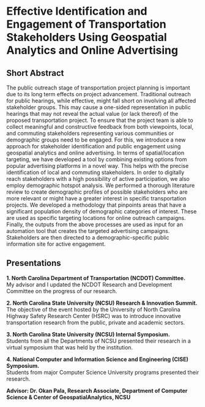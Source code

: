 #  Effective Identification and Engagement of Transportation Stakeholders Using Geospatial Analytics and Online Advertising

## Short Abstract 
The public outreach stage of transportation project planning is important due to its long term effects on project advancement. Traditional outreach for public hearings, while effective, might fall short on involving all affected stakeholder groups. This may cause a one-sided representation in public hearings that may not reveal the actual value (or lack thereof) of the proposed transportation project. To ensure that the project team is able to collect meaningful and constructive feedback from both viewpoints, local, and commuting stakeholders representing various communities or demographic groups need to be engaged. For this, we introduce a new approach for stakeholder identification and public engagement using geospatial analytics and online advertising. In terms of spatial/location targeting, we have developed a tool by combining existing options from popular advertising platforms in a novel way. This helps with the precise identification of local and commuting stakeholders. In order to digitally reach stakeholders with a high possibility of active participation, we also employ demographic hotspot analysis. We performed a thorough literature review to create demographic profiles of possible stakeholders who are more relevant or might have a greater interest in specific transportation projects. We developed a methodology that pinpoints areas that have a significant population density of demographic categories of interest. These are used as specific targeting locations for online outreach campaigns. Finally, the outputs from the above processes are used as input for an automation tool that creates the targeted advertising campaigns. Stakeholders are then directed to a demographic-specific public information site for active engagement.

## Presentations
**1. North Carolina Department of Transportation (NCDOT) Committee.**      
My advisor and I updated the NCDOT Research and Development Committee on the progress of our
research.

**2. North Carolina State University (NCSU) Research & Innovation Summit.**  
The objective of the event hosted by the University of North Carolina Highway Safety Research Center
(HSRC) was to introduce innovative transportation research from the public, private and academic sectors.

**3. North Carolina State University (NCSU) Internal Symposium.**  
Students from all the Departments of NCSU presented their research in a virtual symposium that was held
by the institution.

**4. National Computer and Information Science and Engineering (CISE) Symposium.**  
Students from major Computer Science University programs presented their research.


**Advisor: Dr. Okan Pala, Research Associate, Department of Computer Science & Center of GeospatialAnalytics, NCSU**


